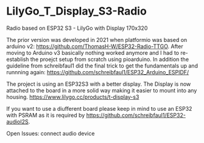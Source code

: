 # LilyGo_T_Display_S3-Radio
Radio based on ESP32 S3 - LilyGo with Display 170x320

The prior version was developed in 2021 when platformio was based on arduino v2: https://github.com/ThomasH-W/ESP32-Radio-TTGO.
After moving to Arduino v3 basically nothing worked anymore and I had to re-establish the proejct setup from scratch using pioarduino.
In addition the guideline from schreibfaul1 did the final trick to get the fundamentals up and runnning again: https://github.com/schreibfaul1/ESP32_Arduino_ESPIDF/

The project is using an ESP32S3 with a better display. The Display is now attached to the board in a more solid way making it easier to mount into any housing.
https://www.lilygo.cc/products/t-display-s3

If you want to use a diufferent board please keep in mind to use an ESP32 with PSRAM as it is required by https://github.com/schreibfaul1/ESP32-audioI2S.



Open Issues:
    connect audio device